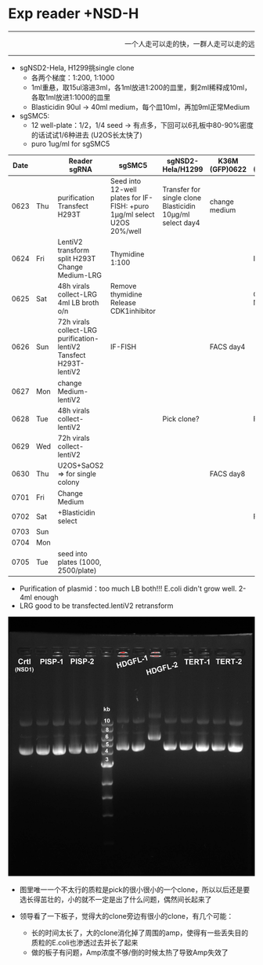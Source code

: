 # Exp reader +NSD-H

------------------------

<p align='right'>一个人走可以走的快，一群人走可以走的远</p>

--------------

+ sgNSD2-Hela, H1299挑single clone
  + 各两个梯度：1:200, 1:1000
  + 1ml重悬，取15ul溶进3ml，各1ml放进1:200的皿里，剩2ml稀释成10ml，各取1ml放进1:1000的皿里
  + Blasticidin 90ul → 40ml medium，每个皿10ml，再加9ml正常Medium
+ sgSMC5:
  + 12 well-plate：1/2，1/4 seed → 有点多，下回可以6孔板中80-90%密度的话试试1/6种进去 (U2OS长太快了)
  + puro 1ug/ml for sgSMC5

| Date |      | Reader sgRNA                                                 | sgSMC5                                                       | sgNSD2-Hela/H1299                                            | K36M (GFP)0622 | sgFANCM (T2.1)0624 |
| ---- | ---- | ------------------------------------------------------------ | ------------------------------------------------------------ | ------------------------------------------------------------ | -------------- | ------------------ |
| 0623 | Thu  | purification<br>Transfect H293T                              | Seed into 12-well plates for IF-FISH:   +puro 1μg/ml select U2OS 20%/well | Transfer for single clone<br>Blasticidin 10μg/ml select day4 | change medium  |                    |
| 0624 | Fri  | LentiV2 transform<br>split H293T<br>Change Medium-LRG        | Thymidine 1:100                                              |                                                              |                | Infection          |
| 0625 | Sat  | 48h virals collect-LRG<br>4ml LB broth o/n                   | Remove thymidine Release  CDK1inhibitor                      |                                                              |                | Change Medium      |
| 0626 | Sun  | 72h virals collect-LRG<br>purification-lentiV2<br/>Tansfect H293T-lentiV2 | IF-FISH                                                      |                                                              | FACS day4      |                    |
| 0627 | Mon  | change Medium-lentiV2                                        |                                                              |                                                              |                |                    |
| 0628 | Tue  | 48h virals collect-lentiV2                                   |                                                              | Pick clone?                                                  |                | FACS day4          |
| 0629 | Wed  | 72h virals collect-lentiV2                                   |                                                              |                                                              |                |                    |
| 0630 | Thu  | U2OS+SaOS2  => for single colony                             |                                                              |                                                              | FACS day8      |                    |
| 0701 | Fri  | Change Medium                                                |                                                              |                                                              |                |                    |
| 0702 | Sat  | +Blasticidin select                                          |                                                              |                                                              |                | FACS day8          |
| 0703 | Sun  |                                                              |                                                              |                                                              |                |                    |
| 0704 | Mon  |                                                              |                                                              |                                                              |                |                    |
| 0705 | Tue  | seed into plates (1000, 2500/plate)                          |                                                              |                                                              |                |                    |

+ Purification of plasmid：too much LB both!!! E.coli didn't grow well. 2-4ml enough
+ LRG good to be transfected.lentiV2 retransform

![pcr的结果，貌似还可以](/images/plasmid0623.jpg)

+ 图里唯一一个不太行的质粒是pick的很小很小的一个clone，所以以后还是要选长得茁壮的，小的就不一定是出了什么问题，偶然间长起来了

+ 领导看了一下板子，觉得大的clone旁边有很小的clone，有几个可能：
  + 长的时间太长了，大的clone消化掉了周围的amp，使得有一些丢失目的质粒的E.coli也渗透过去并长了起来
  + 做的板子有问题，Amp浓度不够/倒的时候太热了导致Amp失效了

